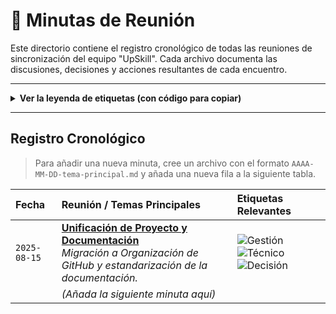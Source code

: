 # 📝 Minutas de Reunión

Este directorio contiene el registro cronológico de todas las reuniones de sincronización del equipo "UpSkill". Cada archivo documenta las discusiones, decisiones y acciones resultantes de cada encuentro.

---

<details>
  <summary><strong>Ver la leyenda de etiquetas (con código para copiar)</strong></summary>
  <br>
  <blockquote>
    Utiliza la columna "Código" para copiar y pegar rápidamente las etiquetas en la tabla de minutas.
  </blockquote>

| Etiqueta                                                                                  | Significado                                                 | Código para Copiar                                                                          |
| :---------------------------------------------------------------------------------------- | :---------------------------------------------------------- | :------------------------------------------------------------------------------------------ |
| ![Decisión](https://img.shields.io/badge/DECISIÓN-28a745?style=for-the-badge)             | Se ha tomado una decisión final y vinculante sobre un tema. | `![Decisión](https://img.shields.io/badge/DECISIÓN-28a745?style=for-the-badge)`             |
| ![Técnico](https://img.shields.io/badge/TÉCNICO-007bff?style=for-the-badge)               | Discusión sobre arquitectura, código, API, etc.             | `![Técnico](https://img.shields.io/badge/TÉCNICO-007bff?style=for-the-badge)`               |
| ![Gestión](https://img.shields.io/badge/GESTIÓN-fd7e14?style=for-the-badge)               | Discusión sobre el proceso, plazos, tareas o tablero.       | `![Gestión](https://img.shields.io/badge/GESTIÓN-fd7e14?style=for-the-badge)`               |
| ![Bloqueo](https://img.shields.io/badge/BLOQUEO-dc3545?style=for-the-badge)               | Un impedimento o problema que está frenando el progreso.    | `![Bloqueo](https://img.shields.io/badge/BLOQUEO-dc3545?style=for-the-badge)`               |
| ![Próximos Pasos](https://img.shields.io/badge/PRÓXIMOS_PASOS-6f42c1?style=for-the-badge) | Define una acción o tarea concreta que se debe realizar.    | `![Próximos Pasos](https://img.shields.io/badge/PRÓXIMOS_PASOS-6f42c1?style=for-the-badge)` |
| ![Duda](https://img.shields.io/badge/DUDA-ffc107?style=for-the-badge)                     | Un tema que requiere investigación o no tiene respuesta.    | `![Duda](https://img.shields.io/badge/DUDA-ffc107?style=for-the-badge)`                     |

</details>

---

## Registro Cronológico

> Para añadir una nueva minuta, cree un archivo con el formato `AAAA-MM-DD-tema-principal.md` y añada una nueva fila a la siguiente tabla.

| Fecha        | Reunión / Temas Principales                                                                                                                                      | Etiquetas Relevantes                                                                                                                                                                                                                  |
| :----------- | :--------------------------------------------------------------------------------------------------------------------------------------------------------------- | :------------------------------------------------------------------------------------------------------------------------------------------------------------------------------------------------------------------------------------ |
| `2025-08-15` | **[Unificación de Proyecto y Documentación](./2025-08-15-unificacion-docs.md)** <br> _Migración a Organización de GitHub y estandarización de la documentación._ | ![Gestión](https://img.shields.io/badge/GESTIÓN-fd7e14?style=for-the-badge) ![Técnico](https://img.shields.io/badge/TÉCNICO-007bff?style=for-the-badge) ![Decisión](https://img.shields.io/badge/DECISIÓN-28a745?style=for-the-badge) |
|              | _(Añada la siguiente minuta aquí)_                                                                                                                               |                                                                                                                                                                                                                                       |
